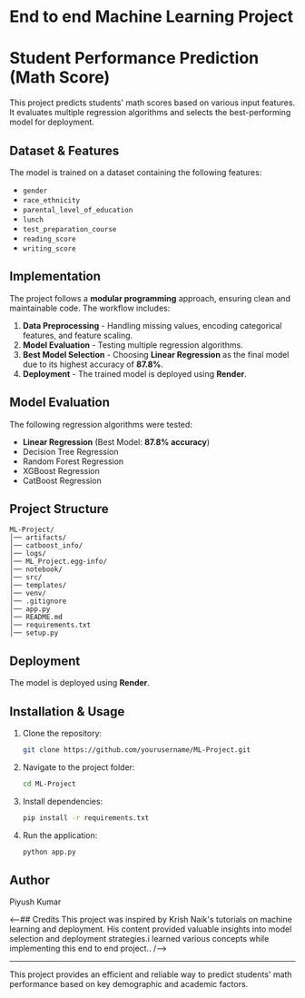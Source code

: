 # End to end Machine Learning Project

# Student Performance Prediction (Math Score)

This project predicts students' math scores based on various input features. It evaluates multiple regression algorithms and selects the best-performing model for deployment.

## Dataset & Features
The model is trained on a dataset containing the following features:
- `gender`
- `race_ethnicity`
- `parental_level_of_education`
- `lunch`
- `test_preparation_course`
- `reading_score`
- `writing_score`

## Implementation
The project follows a **modular programming** approach, ensuring clean and maintainable code. The workflow includes:
1. **Data Preprocessing** - Handling missing values, encoding categorical features, and feature scaling.
2. **Model Evaluation** - Testing multiple regression algorithms.
3. **Best Model Selection** - Choosing **Linear Regression** as the final model due to its highest accuracy of **87.8%**.
4. **Deployment** - The trained model is deployed using **Render**.

## Model Evaluation
The following regression algorithms were tested:
- **Linear Regression** (Best Model: **87.8% accuracy**)
- Decision Tree Regression
- Random Forest Regression
- XGBoost Regression
- CatBoost Regression

## Project Structure
```
ML-Project/
│── artifacts/
│── catboost_info/
│── logs/
│── ML_Project.egg-info/
│── notebook/
│── src/
│── templates/
│── venv/
│── .gitignore
│── app.py
│── README.md
│── requirements.txt
│── setup.py
```

## Deployment
The model is deployed using **Render**.

## Installation & Usage
1. Clone the repository:
   ```sh
   git clone https://github.com/yourusername/ML-Project.git
   ```
2. Navigate to the project folder:
   ```sh
   cd ML-Project
   ```
3. Install dependencies:
   ```sh
   pip install -r requirements.txt
   ```
4. Run the application:
   ```sh
   python app.py
   ```

## Author
Piyush Kumar

<--## Credits
This project was inspired by Krish Naik's tutorials on machine learning and deployment. His content provided valuable insights into model selection and deployment strategies.i learned various concepts while implementing this end to end project.. /-->

---
This project provides an efficient and reliable way to predict students' math performance based on key demographic and academic factors.

